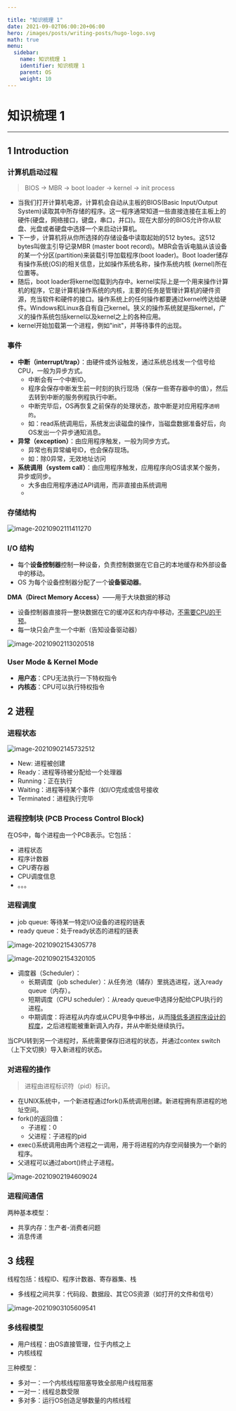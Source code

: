 ```yaml
---

title: "知识梳理 1"
date: 2021-09-02T06:00:20+06:00
hero: /images/posts/writing-posts/hugo-logo.svg
math: true
menu:
  sidebar:
    name: 知识梳理 1
    identifier: 知识梳理 1
    parent: OS
    weight: 10
---
```


# 知识梳理 1

---

## 1 Introduction

### 计算机启动过程

>  BIOS -> MBR -> boot loader -> kernel -> init process

* 当我们打开计算机电源，计算机会自动从主板的BIOS(Basic Input/Output System)读取其中所存储的程序。这一程序通常知道一些直接连接在主板上的硬件(硬盘，网络接口，键盘，串口，并口)。现在大部分的BIOS允许你从软盘、光盘或者硬盘中选择一个来启动计算机。
* 下一步，计算机将从你所选择的存储设备中读取起始的512 bytes。这512 bytes叫做主引导记录MBR (master boot record)。MBR会告诉电脑从该设备的某一个分区(partition)来装载引导加载程序(boot loader)。Boot loader储存有操作系统(OS)的相关信息，比如操作系统名称，操作系统内核 (kernel)所在位置等。
* 随后，boot loader将kernel加载到内存中。kernel实际上是一个用来操作计算机的程序，它是计算机操作系统的内核，主要的任务是管理计算机的硬件资源，充当软件和硬件的接口。操作系统上的任何操作都要通过kernel传达给硬件。Windows和Linux各自有自己kernel。狭义的操作系统就是指kernel，广义的操作系统包括kernel以及kernel之上的各种应用。
* kernel开始加载第一个进程，例如"init"，并等待事件的出现。

### 事件

* **中断（interrupt/trap）**：由硬件或外设触发，通过系统总线发一个信号给CPU，一般为异步方式。
  * 中断会有一个中断ID。
  * 程序会保存中断发生前一时刻的执行现场（保存一些寄存器中的值），然后去转到中断的服务例程执行中断。
  * 中断完毕后，OS再恢复之前保存的处理状态，故中断是对应用程序`透明的`。
  * 如：read系统调用后，系统发出读磁盘的操作，当磁盘数据准备好后，向OS发出一个异步通知消息。
* **异常（exception）**：由应用程序触发，一般为同步方式。
  * 异常也有异常编号ID，也会保存现场。
  * 如：除0异常，无效地址访问
* **系统调用（system call）**：由应用程序触发，应用程序向OS请求某个服务，异步或同步。
  * 大多由应用程序通过API调用，而非直接由系统调用
  * 

### 存储结构

![image-20210902111411270](/images/posts/OS/image-20210902111411270.png)

### I/O 结构

* 每个**设备控制器**控制一种设备，负责控制数据在它自己的本地缓存和外部设备中的移动。
* OS 为每个设备控制器分配了一个**设备驱动器**。

**DMA（Direct Memory Access）**——用于大块数据的移动

* 设备控制器直接将一整块数据在它的缓冲区和内存中移动，<u>不需要CPU的干预</u>。
* 每一块只会产生一个中断（告知设备驱动器）

![image-20210902113020518](/images/posts/OS/image-20210902113020518.png)

### User Mode & Kernel Mode

* **用户态**：CPU无法执行一下特权指令
* **内核态**：CPU可以执行特权指令

## 2 进程

### 进程状态

![image-20210902145732512](/images/posts/OS/image-20210902145732512.png)

* New: 进程被创建
* Ready：进程等待被分配给一个处理器
* Running：正在执行
* Waiting：进程等待某个事件（如I/O完成或信号接收
* Terminated：进程执行完毕

### 进程控制块 (PCB Process Control Block)

在OS中，每个进程由一个PCB表示。它包括：

* 进程状态
* 程序计数器
* CPU寄存器
* CPU调度信息
* 。。。

### 进程调度

* job queue: 等待某一特定I/O设备的进程的链表
* ready queue：处于ready状态的进程的链表

![image-20210902154305778](/images/posts/OS/image-20210902154305778.png)

![image-20210902154320105](/images/posts/OS/image-20210902154320105.png)

* 调度器（Scheduler）：
  * 长期调度（job scheduler）：从任务池（辅存）里挑选进程，送入ready queue（内存）。
  * 短期调度（CPU scheduler）：从ready queue中选择分配给CPU执行的进程。
  * 中期调度：将进程从内存或从CPU竞争中移出，从而<u>降低多道程序设计的程度</u>，之后进程能被重新调入内存，并从中断处继续执行。

当CPU转到另一个进程时，系统需要保存旧进程的状态，并通过contex switch（上下文切换）导入新进程的状态。

### 对进程的操作

>  进程由进程标识符（pid）标识。

* 在UNIX系统中，一个新进程通过fork()系统调用创建。新进程拥有原进程的地址空间。
* fork()的返回值：
  * 子进程：0
  * 父进程：子进程的pid
* exec()系统调用由两个进程之一调用，用于将进程的内存空间替换为一个新的程序。
* 父进程可以通过abort()终止子进程。

![image-20210902194609024](/images/posts/OS/image-20210902194609024.png)

### 进程间通信

两种基本模型：

* 共享内存：生产者-消费者问题
* 消息传递

## 3 线程

线程包括：线程ID、程序计数器、寄存器集、栈

* 多线程之间共享：代码段、数据段、其它OS资源（如打开的文件和信号）

![image-20210903105609541](/images/posts/OS/image-20210903105609541.png)

### 多线程模型

* 用户线程：由OS直接管理，位于内核之上
* 内核线程

三种模型：

* 多对一：一个内核线程阻塞导致全部用户线程阻塞
* 一对一：线程总数受限
* 多对多：运行OS创造足够数量的内核线程





